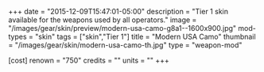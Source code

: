 +++
date = "2015-12-09T15:47:01-05:00"
description = "Tier 1 skin available for the weapons used by all operators."
image = "/images/gear/skin/preview/modern-usa-camo-g8a1--1600x900.jpg"
mod-types = "skin"
tags = ["skin","Tier 1"]
title = "Modern USA Camo"
thumbnail = "/images/gear/skin/modern-usa-camo-th.jpg"
type = "weapon-mod"

[cost]
  renown = "750"
  credits = ""
  units = ""
+++
